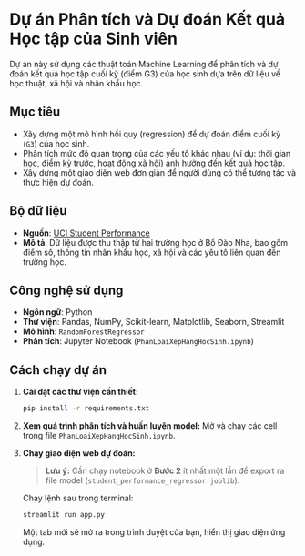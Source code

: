 # Dự án Phân tích và Dự đoán Kết quả Học tập của Sinh viên

Dự án này sử dụng các thuật toán Machine Learning để phân tích và dự đoán kết quả học tập cuối kỳ (điểm G3) của học sinh dựa trên dữ liệu về học thuật, xã hội và nhân khẩu học.

## Mục tiêu

-   Xây dựng một mô hình hồi quy (regression) để dự đoán điểm cuối kỳ (`G3`) của học sinh.
-   Phân tích mức độ quan trọng của các yếu tố khác nhau (ví dụ: thời gian học, điểm kỳ trước, hoạt động xã hội) ảnh hưởng đến kết quả học tập.
-   Xây dựng một giao diện web đơn giản để người dùng có thể tương tác và thực hiện dự đoán.

## Bộ dữ liệu

-   **Nguồn**: [UCI Student Performance](https://archive.ics.uci.edu/ml/datasets/Student+Performance)
-   **Mô tả**: Dữ liệu được thu thập từ hai trường học ở Bồ Đào Nha, bao gồm điểm số, thông tin nhân khẩu học, xã hội và các yếu tố liên quan đến trường học.

## Công nghệ sử dụng

-   **Ngôn ngữ**: Python
-   **Thư viện**: Pandas, NumPy, Scikit-learn, Matplotlib, Seaborn, Streamlit
-   **Mô hình**: `RandomForestRegressor`
-   **Phân tích**: Jupyter Notebook (`PhanLoaiXepHangHocSinh.ipynb`)

## Cách chạy dự án

1.  **Cài đặt các thư viện cần thiết:**
    ```bash
    pip install -r requirements.txt
    ```

2.  **Xem quá trình phân tích và huấn luyện model:**
    Mở và chạy các cell trong file `PhanLoaiXepHangHocSinh.ipynb`.

3.  **Chạy giao diện web dự đoán:**
    > **Lưu ý:** Cần chạy notebook ở **Bước 2** ít nhất một lần để export ra file model (`student_performance_regressor.joblib`).

    Chạy lệnh sau trong terminal:
    ```bash
    streamlit run app.py
    ```
    Một tab mới sẽ mở ra trong trình duyệt của bạn, hiển thị giao diện ứng dụng.

